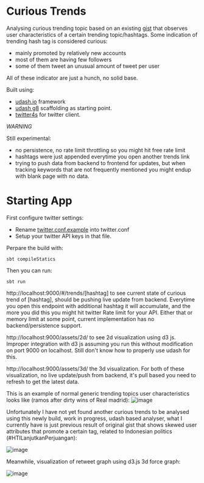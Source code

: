 # Curious Trends

Analysing curious trending topic based on an existing [gist](https://gist.github.com/wibisono/25a5e43d380c08afd35813672a5641b2) that observes user characteristics of a certain trending topic/hashtags. Some indication of trending hash tag is considered curious:
- mainly promoted by relatively new accounts 
- most of them are having few followers
- some of them tweet an unusual amount of tweet per user

All of these indicator are just a hunch, no solid base.

Built using:
* [udash.io](http://udash.io) framework
* [udash g8](https://github.com/UdashFramework/udash.g8) scaffolding as starting point.
* [twitter4s](https://github.com/DanielaSfregola/twitter4s) for twitter client.

*WARNING*

Still experimental:
- no persistence, no rate limit throttling so you might hit free rate limit 
- hashtags were just appended everytime you open another trends link
- trying to push data from backend to frontend for updates, but when tracking keywords that are not frequently mentioned you might endup with blank page with no data.

# Starting App

First configure twitter settings:
* Rename [twitter.conf.example](https://github.com/wibisono/curious-trends/blob/master/backend/src/main/resources/twitter.conf.example) into twitter.conf
* Setup your twitter API keys in that file.

Perpare the build with:

    sbt compileStatics
    
Then you can run:

    sbt run
    
    
http://localhost:9000/#/trends/[hashtag] to see current state of curious trend of [hashtag], should be pushing live update from backend. Everytime you open this endpoint with additional hashtag it will accumulate, and the more you did this you might hit twitter Rate limit for your API. Either that or memory limit at some point, current implementation has no backend/persistence support.

http://localhost:9000/assets/2d/  to see 2d visualization using d3 js. Improper integration with d3 js assuming you run this without modification on port 9000 on localhost. Still don't know how to properly use udash for this.

http://localhost:9000/assets/3d/  the 3d visualization. For both of these visualization, no live update/push from backend, it's pull based you need to refresh to get the latest data.


This is an example of normal generic trending topics user characteristics looks like (ramos after dirty wins of Real madrid):
![image](https://i.imgur.com/aq1KBgm.png)

Unfortunately I have not yet found another curious trends to be analysed using this newly build, work in progress, udash based analyser, what I currently have is just previous result of original gist that shows skewed user attributes that promote a certain tag, related to Indonesian politics (#HTILanjutkanPerjuangan):

![image](https://i.imgur.com/L4INuTr.gif)

Meanwhile, visualization of retweet graph using d3.js 3d force graph:

![image](https://i.imgur.com/QSBRKwB.jpg)
